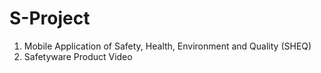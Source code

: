 # S-Project
1. Mobile Application of Safety, Health, Environment and Quality (SHEQ)
1. Safetyware Product Video
